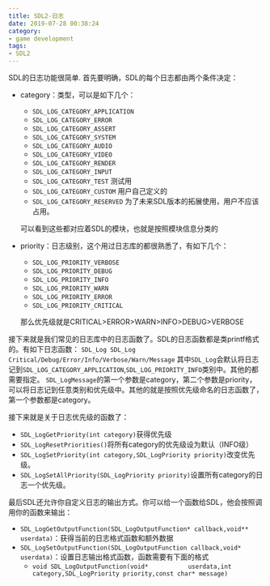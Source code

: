 ```yaml
---
title: SDL2-日志
date: 2019-07-28 00:38:24
category:
- game development
tags:
- SDL2
---
```

SDL的日志功能很简单.
首先要明确，SDL的每个日志都由两个条件决定：
* category：类型，可以是如下几个：
    * `SDL_LOG_CATEGORY_APPLICATION`
    * `SDL_LOG_CATEGORY_ERROR`
    * `SDL_LOG_CATEGORY_ASSERT`
    * `SDL_LOG_CATEGORY_SYSTEM`
    * `SDL_LOG_CATEGORY_AUDIO`
    * `SDL_LOG_CATEGORY_VIDEO`
    * `SDL_LOG_CATEGORY_RENDER`
    * `SDL_LOG_CATEGORY_INPUT`
    * `SDL_LOG_CATEGORY_TEST` 测试用
    * `SDL_LOG_CATEGORY_CUSTOM` 用户自己定义的
    * `SDL_LOG_CATEGORY_RESERVED` 为了未来SDL版本的拓展使用，用户不应该占用。
    
    可以看到这些都对应着SDL的模块，也就是按照模块信息分类的
    
* priority：日志级别，这个用过日志库的都很熟悉了，有如下几个：
    * `SDL_LOG_PRIORITY_VERBOSE`
    * `SDL_LOG_PRIORITY_DEBUG`
    * `SDL_LOG_PRIORITY_INFO`
    * `SDL_LOG_PRIORITY_WARN`
    * `SDL_LOG_PRIORITY_ERROR`
    * `SDL_LOG_PRIORITY_CRITICAL`
    
    那么优先级就是CRITICAL>ERROR>WARN>INFO>DEBUG>VERBOSE
    

接下来就是我们常见的日志库中的日志函数了。SDL的日志函数都是类printf格式的。有如下日志函数：
    `SDL_Log SDL_Log Critical/Debug/Error/Info/Verbose/Warn/Message`
    其中`SDL_Log`会默认将日志记到`SDL_LOG_CATEGORY_APPLICATION`,`SDL_LOG_PRIORITY_INFO`类别中。其他的都需要指定。
    `SDL_LogMessage`的第一个参数是category，第二个参数是priority，可以将日志记到任意类别和优先级中。其他的就是按照优先级命名的日志函数了，第一个参数都是category。
    
接下来就是关于日志优先级的函数了：
* `SDL_LogGetPriority(int category)`获得优先级
* `SDL_LogResetPriorities()`将所有category的优先级设为默认（INFO级）
* `SDL_LogSetPriority(int category,SDL_LogPriority priority)`改变优先级。
* `SDL_LogSetAllPriority(SDL_LogPriority priority)`设置所有category的日志一个优先级。

最后SDL还允许你自定义日志的输出方式。你可以给一个函数给SDL，他会按照调用你的函数来输出：
* `SDL_LogGetOutputFunction(SDL_LogOutputFunction* callback,void** userdata)`：获得当前的日志格式函数和额外数据
* `SDL_LogSetOutputFunction(SDL_LogOutputFunction callback,void* userdata)`：设置日志输出格式函数，函数需要有下面的格式
    * `void SDL_LogOutputFunction(void*           userdata,int category,SDL_LogPriority priority,const char* message)`